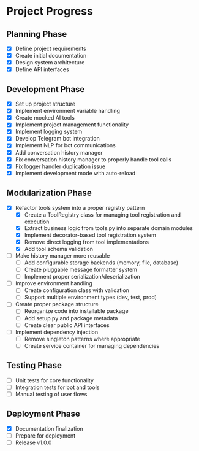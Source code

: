 # Project Progress

## Planning Phase

- [x] Define project requirements
- [x] Create initial documentation
- [x] Design system architecture
- [x] Define API interfaces

## Development Phase

- [x] Set up project structure
- [x] Implement environment variable handling
- [x] Create mocked AI tools
- [x] Implement project management functionality
- [x] Implement logging system
- [x] Develop Telegram bot integration
- [x] Implement NLP for bot communications
- [x] Add conversation history manager
- [x] Fix conversation history manager to properly handle tool calls
- [x] Fix logger handler duplication issue
- [x] Implement development mode with auto-reload

## Modularization Phase

- [x] Refactor tools system into a proper registry pattern
  - [x] Create a ToolRegistry class for managing tool registration and execution
  - [x] Extract business logic from tools.py into separate domain modules
  - [x] Implement decorator-based tool registration system
  - [x] Remove direct logging from tool implementations
  - [x] Add tool schema validation
- [ ] Make history manager more reusable
  - [ ] Add configurable storage backends (memory, file, database)
  - [ ] Create pluggable message formatter system
  - [ ] Implement proper serialization/deserialization
- [ ] Improve environment handling
  - [ ] Create configuration class with validation
  - [ ] Support multiple environment types (dev, test, prod)
- [ ] Create proper package structure
  - [ ] Reorganize code into installable package
  - [ ] Add setup.py and package metadata
  - [ ] Create clear public API interfaces
- [ ] Implement dependency injection
  - [ ] Remove singleton patterns where appropriate
  - [ ] Create service container for managing dependencies

## Testing Phase

- [ ] Unit tests for core functionality
- [ ] Integration tests for bot and tools
- [ ] Manual testing of user flows

## Deployment Phase

- [x] Documentation finalization
- [ ] Prepare for deployment
- [ ] Release v1.0.0
